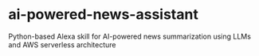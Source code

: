 # ai-powered-news-assistant
Python-based Alexa skill for AI-powered news summarization using LLMs and AWS serverless architecture
